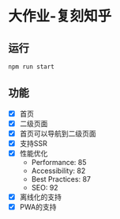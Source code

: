# 大作业-复刻知乎

## 运行
`npm run start`

## 功能
- [x] 首页
- [x] 二级页面
- [x] 首页可以导航到二级页面
- [x] 支持SSR
- [x] 性能优化
   - Performance: 85
   - Accessibility: 82
   - Best Practices: 87
   - SEO: 92
- [x] 离线化的支持
- [x] PWA的支持